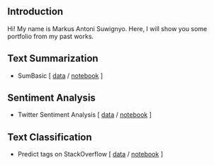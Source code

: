 ## Introduction

Hi! My name is Markus Antoni Suwignyo. Here, I will show you some portfolio from my past works.

## Text Summarization

* SumBasic [ [data](https://www.theverge.com/circuitbreaker/2019/9/18/20868935/google-pixel-4-xl-rumors-leaks-specs-details-colors-cameras-soli) / [notebook](https://github.com/m4rk00s/nlp-project/blob/master/Text%20Summarization/sumbasic.ipynb) ]

## Sentiment Analysis

* Twitter Sentiment Analysis [ [data](https://drive.google.com/open?id=1lRwpifewObFy1pxBqxXU3_W8s2bwrJq4) / [notebook](https://#) ]

## Text Classification

* Predict tags on StackOverflow [ [data](https://www.kaggle.com/stackoverflow/stacksample) / [notebook](https://#) ]
